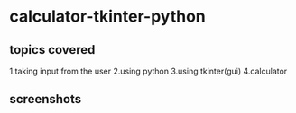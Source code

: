 # calculator-tkinter-python

## topics covered

1.taking input from the user
2.using python
3.using tkinter(gui)
4.calculator

## screenshots
